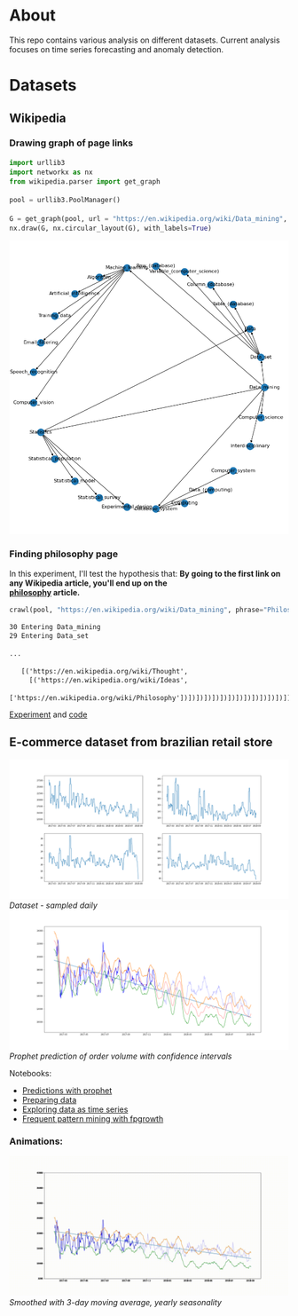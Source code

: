 # About
This repo contains various analysis on different datasets. Current analysis 
focuses on time series forecasting and anomaly detection.

# Datasets
## Wikipedia
### Drawing graph of page links

```python
import urllib3
import networkx as nx
from wikipedia.parser import get_graph

pool = urllib3.PoolManager()

G = get_graph(pool, url = "https://en.wikipedia.org/wiki/Data_mining", deep=1)
nx.draw(G, nx.circular_layout(G), with_labels=True)
```
![Data mining graph](wikipedia/img/Data_science_page.png)

### Finding philosophy page

In this experiment, I'll test the hypothesis that:
**By going to the first link on any Wikipedia article, you'll end up on the  
[philosophy](https://en.wikipedia.org/wiki/Philosophy) article.** 


```python
crawl(pool, "https://en.wikipedia.org/wiki/Data_mining", phrase="Philosophy", deep=30, n=1, verbose=True)
```
    30 Entering Data_mining
    29 Entering Data_set
    
    ...

       [('https://en.wikipedia.org/wiki/Thought',
         [('https://en.wikipedia.org/wiki/Ideas',
           ['https://en.wikipedia.org/wiki/Philosophy'])])])])])])])])])])])])])])])])])])])])])])])])])])



[Experiment](wikipedia/README.md) and [code](wikipedia/wikipedia.ipynb)

## E-commerce dataset from brazilian retail store
![Predictions](e_commerce/img/dataset.png)
*Dataset - sampled daily*
![Prophet](e_commerce/img/prophet.png)
*Prophet prediction of order volume with confidence intervals*

Notebooks:
- [Predictions with prophet](e_commerce/Prophet.ipynb)
- [Preparing data](e_commerce/e-commerce-anomaly-detection.ipynb)
- [Exploring data as time series](e_commerce/e-commerce-time-series.ipynb)
- [Frequent pattern mining with fpgrowth](e_commerce/e-commerce-frequent-pattern-mining.ipynb)
 
### Animations:
![](e_commerce/img/prophet_ma3.gif)
*Smoothed with 3-day moving average, yearly seasonality*
